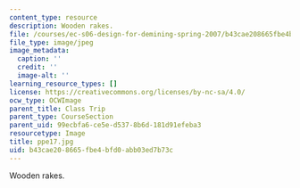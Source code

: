 ```yaml
---
content_type: resource
description: Wooden rakes.
file: /courses/ec-s06-design-for-demining-spring-2007/b43cae208665fbe4bfd0abb03ed7b73c_ppe17.jpg
file_type: image/jpeg
image_metadata:
  caption: ''
  credit: ''
  image-alt: ''
learning_resource_types: []
license: https://creativecommons.org/licenses/by-nc-sa/4.0/
ocw_type: OCWImage
parent_title: Class Trip
parent_type: CourseSection
parent_uid: 99ecbfa6-ce5e-d537-8b6d-181d91efeba3
resourcetype: Image
title: ppe17.jpg
uid: b43cae20-8665-fbe4-bfd0-abb03ed7b73c
---
```

Wooden rakes.
